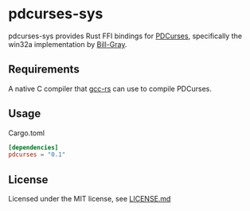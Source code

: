 # pdcurses-sys

pdcurses-sys provides Rust FFI bindings for [PDCurses](http://wmcbrine.com/pdcurses/),
specifically the win32a implementation by [Bill-Gray](https://github.com/Bill-Gray/PDCurses).

## Requirements

A native C compiler that [gcc-rs](http://alexcrichton.com/gcc-rs/gcc/index.html)
can use to compile PDCurses.

## Usage

Cargo.toml
```toml
[dependencies]
pdcurses = "0.1"
```

## License

Licensed under the MIT license, see [LICENSE.md](LICENSE.md)

